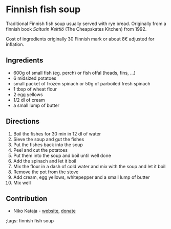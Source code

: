 # Finnish fish soup

Traditional Finnish fish soup usually served with rye bread.
Originally from a finnish book _Saiturin Keittiö_ (The Cheapskates Kitchen) from 1992. 

Cost of ingredients originally 30 Finnish mark or about 8€ adjusted for inflation.

## Ingredients

- 600g of small fish (eg. perch) or fish offal (heads, fins, ...)
- 6 midsized potatoes
- small packet of frozen spinach or 50g of parboiled fresh spinach
- 1 tbsp of wheat flour
- 2 egg yellows
- 1/2 dl of cream
- a small lump of butter

## Directions

1. Boil the fishes for 30 min in 12 dl of water
2. Sieve the soup and gut the fishes
3. Put the fishes back into the soup
4. Peel and cut the potatoes
5. Put them into the soup and boil until well done
6. Add the spinach and let it boil 
7. Mix the flour in a dash of cold water and mix with the soup and let it boil
8. Remove the pot from the stove
9. Add cream, egg yellows, whitepepper and a small lump of butter
10. Mix well



## Contribution

- Niko Kataja - [website](https://github.com/Nikedi), [donate](https://paypal.me/Nkataja)

;tags: finnish fish soup